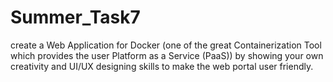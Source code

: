 # Summer_Task7
create a Web Application for Docker (one of the great Containerization Tool which provides the user Platform as a Service (PaaS)) by showing your own creativity and UI/UX designing skills to make the web portal user friendly.
